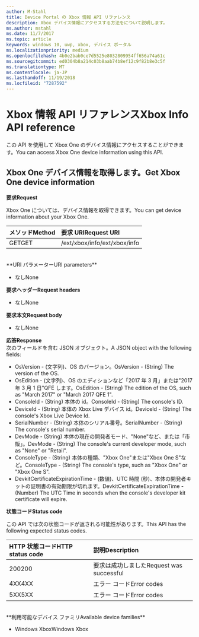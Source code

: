 ```yaml
---
author: M-Stahl
title: Device Portal の Xbox 情報 API リファレンス
description: Xbox デバイス情報にアクセスする方法をについて説明します。
ms.author: mstahl
ms.date: 11/7/2017
ms.topic: article
keywords: windows 10, uwp, xbox, デバイス ポータル
ms.localizationpriority: medium
ms.openlocfilehash: 4b0e2bab0ce7d5525e8032809954ff656a74a61c
ms.sourcegitcommit: ed0304b8a214c03b8aab74b8ef12c9f82b8e3c5f
ms.translationtype: MT
ms.contentlocale: ja-JP
ms.lasthandoff: 11/19/2018
ms.locfileid: "7287592"
---
```

# <a name="xbox-info-api-reference"></a><span data-ttu-id="19c51-104">Xbox 情報 API リファレンス</span><span class="sxs-lookup"><span data-stu-id="19c51-104">Xbox Info API reference</span></span>   
<span data-ttu-id="19c51-105">この API を使用して Xbox One のデバイス情報にアクセスすることができます。</span><span class="sxs-lookup"><span data-stu-id="19c51-105">You can access Xbox One device information using this API.</span></span>

## <a name="get-xbox-one-device-information"></a><span data-ttu-id="19c51-106">Xbox One デバイス情報を取得します。</span><span class="sxs-lookup"><span data-stu-id="19c51-106">Get Xbox One device information</span></span>

**<span data-ttu-id="19c51-107">要求</span><span class="sxs-lookup"><span data-stu-id="19c51-107">Request</span></span>**

<span data-ttu-id="19c51-108">Xbox One については、デバイス情報を取得できます。</span><span class="sxs-lookup"><span data-stu-id="19c51-108">You can get device information about your Xbox One.</span></span>

<span data-ttu-id="19c51-109">メソッド</span><span class="sxs-lookup"><span data-stu-id="19c51-109">Method</span></span>      | <span data-ttu-id="19c51-110">要求 URI</span><span class="sxs-lookup"><span data-stu-id="19c51-110">Request URI</span></span>
:------     | :-----
<span data-ttu-id="19c51-111">GET</span><span class="sxs-lookup"><span data-stu-id="19c51-111">GET</span></span> | <span data-ttu-id="19c51-112">/ext/xbox/info</span><span class="sxs-lookup"><span data-stu-id="19c51-112">/ext/xbox/info</span></span>
<br />
**<span data-ttu-id="19c51-113">URI パラメーター</span><span class="sxs-lookup"><span data-stu-id="19c51-113">URI parameters</span></span>**

- <span data-ttu-id="19c51-114">なし</span><span class="sxs-lookup"><span data-stu-id="19c51-114">None</span></span>

**<span data-ttu-id="19c51-115">要求ヘッダー</span><span class="sxs-lookup"><span data-stu-id="19c51-115">Request headers</span></span>**

- <span data-ttu-id="19c51-116">なし</span><span class="sxs-lookup"><span data-stu-id="19c51-116">None</span></span>

**<span data-ttu-id="19c51-117">要求本文</span><span class="sxs-lookup"><span data-stu-id="19c51-117">Request body</span></span>**

- <span data-ttu-id="19c51-118">なし</span><span class="sxs-lookup"><span data-stu-id="19c51-118">None</span></span>

**<span data-ttu-id="19c51-119">応答</span><span class="sxs-lookup"><span data-stu-id="19c51-119">Response</span></span>**   
<span data-ttu-id="19c51-120">次のフィールドを含む JSON オブジェクト。</span><span class="sxs-lookup"><span data-stu-id="19c51-120">A JSON object with the following fields:</span></span>

* <span data-ttu-id="19c51-121">OsVersion - (文字列)、OS のバージョン。</span><span class="sxs-lookup"><span data-stu-id="19c51-121">OsVersion - (String) The version of the OS.</span></span>
* <span data-ttu-id="19c51-122">OsEdition - (文字列)、OS のエディションなど「2017 年 3 月」または"2017 年 3 月 1 日"QFE します。</span><span class="sxs-lookup"><span data-stu-id="19c51-122">OsEdition - (String) The edition of the OS, such as "March 2017" or "March 2017 QFE 1".</span></span>
* <span data-ttu-id="19c51-123">ConsoleId - (String) 本体の id。</span><span class="sxs-lookup"><span data-stu-id="19c51-123">ConsoleId - (String) The console's ID.</span></span>
* <span data-ttu-id="19c51-124">DeviceId - (String) 本体の Xbox Live デバイス id。</span><span class="sxs-lookup"><span data-stu-id="19c51-124">DeviceId - (String) The console's Xbox Live Device Id.</span></span>
* <span data-ttu-id="19c51-125">SerialNumber - (String) 本体のシリアル番号。</span><span class="sxs-lookup"><span data-stu-id="19c51-125">SerialNumber - (String) The console's serial number.</span></span>
* <span data-ttu-id="19c51-126">DevMode - (String) 本体の現在の開発者モード、"None"など、または「市販」。</span><span class="sxs-lookup"><span data-stu-id="19c51-126">DevMode - (String) The console's current developer mode, such as "None" or "Retail".</span></span>
* <span data-ttu-id="19c51-127">ConsoleType - (String) 本体の種類、"Xbox One"または"Xbox One S"など。</span><span class="sxs-lookup"><span data-stu-id="19c51-127">ConsoleType - (String) The console's type, such as "Xbox One" or "Xbox One S".</span></span>
* <span data-ttu-id="19c51-128">DevkitCertificateExpirationTime - (数値)、UTC 時間 (秒)、本体の開発者キットの証明書の有効期限が切れます。</span><span class="sxs-lookup"><span data-stu-id="19c51-128">DevkitCertificateExpirationTime - (Number) The UTC Time in seconds when the console's developer kit certificate will expire.</span></span>

**<span data-ttu-id="19c51-129">状態コード</span><span class="sxs-lookup"><span data-stu-id="19c51-129">Status code</span></span>**

<span data-ttu-id="19c51-130">この API では次の状態コードが返される可能性があります。</span><span class="sxs-lookup"><span data-stu-id="19c51-130">This API has the following expected status codes.</span></span>

<span data-ttu-id="19c51-131">HTTP 状態コード</span><span class="sxs-lookup"><span data-stu-id="19c51-131">HTTP status code</span></span>      | <span data-ttu-id="19c51-132">説明</span><span class="sxs-lookup"><span data-stu-id="19c51-132">Description</span></span>
:------     | :-----
<span data-ttu-id="19c51-133">200</span><span class="sxs-lookup"><span data-stu-id="19c51-133">200</span></span> | <span data-ttu-id="19c51-134">要求は成功しました</span><span class="sxs-lookup"><span data-stu-id="19c51-134">Request was successful</span></span>
<span data-ttu-id="19c51-135">4XX</span><span class="sxs-lookup"><span data-stu-id="19c51-135">4XX</span></span> | <span data-ttu-id="19c51-136">エラー コード</span><span class="sxs-lookup"><span data-stu-id="19c51-136">Error codes</span></span>
<span data-ttu-id="19c51-137">5XX</span><span class="sxs-lookup"><span data-stu-id="19c51-137">5XX</span></span> | <span data-ttu-id="19c51-138">エラー コード</span><span class="sxs-lookup"><span data-stu-id="19c51-138">Error codes</span></span>

<br />
**<span data-ttu-id="19c51-139">利用可能なデバイス ファミリ</span><span class="sxs-lookup"><span data-stu-id="19c51-139">Available device families</span></span>**

* <span data-ttu-id="19c51-140">Windows Xbox</span><span class="sxs-lookup"><span data-stu-id="19c51-140">Windows Xbox</span></span>